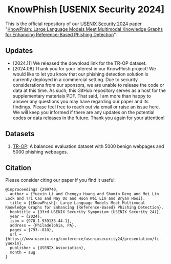 <h1 align="center"> KnowPhish [USENIX Security 2024]</h1>


This is the official repository of our [USENIX Security 2024](https://www.usenix.org/conference/usenixsecurity24) paper "[KnowPhish: Large Language Models Meet Multimodal Knowledge Graphs for Enhancing Reference-Based Phishing Detection](https://arxiv.org/abs/2403.02253)".

## Updates
- [2024.11] We released the download link for the TR-OP dataset.
- [2024.08] Thank you for your interest in our KnowPhish project! We would like to let you know that our phishing detection solution is currently deployed in a commercial setting. Due to security considerations from our sponsors, we are unable to release the code or data at this time. As such, this GitHub repository serves as a host for the supplementary materials PDF. That said, I am more than happy to answer any questions you may have regarding our paper and its findings. Please feel free to reach out via email or raise an issue here. We will keep you informed if there are any updates on the potential codes or data releases in the future. Thank you again for your attention!

## Datasets
1. [TR-OP](https://www.dropbox.com/scl/fi/z1liysgw42g9apcsp1v3i/TR-OP.zip?rlkey=9ovjwzteon3gp6v1yff1pdjrt&st=ftefbkof&dl=0): A balanced evaluation dataset with 5000 benign webpages and 5000 phishing webpages.

## Citation
Please consider citing our paper if you find it useful:
```
@inproceedings {299740,
  author = {Yuexin Li and Chengyu Huang and Shumin Deng and Mei Lin Lock and Tri Cao and Nay Oo and Hoon Wei Lim and Bryan Hooi},
  title = {{KnowPhish}: Large Language Models Meet Multimodal Knowledge Graphs for Enhancing {Reference-Based} Phishing Detection},
  booktitle = {33rd USENIX Security Symposium (USENIX Security 24)},
  year = {2024},
  isbn = {978-1-939133-44-1},
  address = {Philadelphia, PA},
  pages = {793--810},
  url = {https://www.usenix.org/conference/usenixsecurity24/presentation/li-yuexin},
  publisher = {USENIX Association},
  month = aug
}
```
